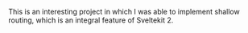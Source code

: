 This is an interesting project in which I was able to implement shallow routing, which is an integral feature of Sveltekit 2.
